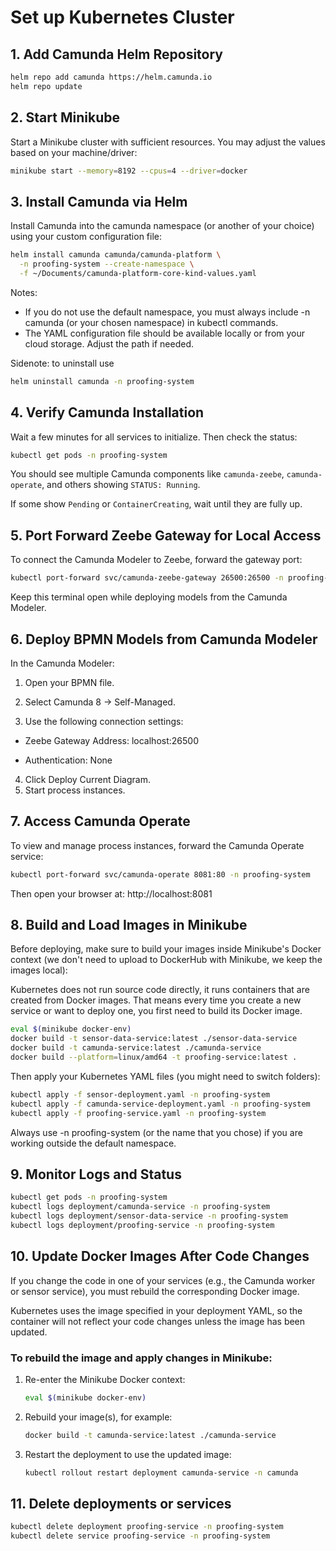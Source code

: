 # Set up Kubernetes Cluster

## 1. Add Camunda Helm Repository
```bash
helm repo add camunda https://helm.camunda.io
helm repo update
```

## 2. Start Minikube
Start a Minikube cluster with sufficient resources. You may adjust the values based on your machine/driver:
```bash
minikube start --memory=8192 --cpus=4 --driver=docker
```

## 3. Install Camunda via Helm
Install Camunda into the camunda namespace (or another of your choice) using your custom configuration file:

```bash
helm install camunda camunda/camunda-platform \
  -n proofing-system --create-namespace \
  -f ~/Documents/camunda-platform-core-kind-values.yaml
```
Notes:
- If you do not use the default namespace, you must always include -n camunda (or your chosen namespace) in kubectl commands.
- The YAML configuration file should be available locally or from your cloud storage. Adjust the path if needed.

Sidenote: to uninstall use
```bash
helm uninstall camunda -n proofing-system
```

## 4. Verify Camunda Installation
Wait a few minutes for all services to initialize. Then check the status:

```bash
kubectl get pods -n proofing-system
```
You should see multiple Camunda components like ```camunda-zeebe```, ```camunda-operate```, and others showing ```STATUS: Running```.

If some show ```Pending``` or ```ContainerCreating```, wait until they are fully up.

## 5. Port Forward Zeebe Gateway for Local Access
To connect the Camunda Modeler to Zeebe, forward the gateway port:

```bash
kubectl port-forward svc/camunda-zeebe-gateway 26500:26500 -n proofing-system
```
Keep this terminal open while deploying models from the Camunda Modeler.

## 6. Deploy BPMN Models from Camunda Modeler
In the Camunda Modeler:

1. Open your BPMN file.

2. Select Camunda 8 → Self-Managed.

3. Use the following connection settings:

- Zeebe Gateway Address: localhost:26500

- Authentication: None

4. Click Deploy Current Diagram.
5. Start process instances.

## 7. Access Camunda Operate
To view and manage process instances, forward the Camunda Operate service:

```bash
kubectl port-forward svc/camunda-operate 8081:80 -n proofing-system
```
Then open your browser at: http://localhost:8081

## 8. Build and Load Images in Minikube
Before deploying, make sure to build your images inside Minikube's Docker context (we don't need to upload to DockerHub with Minikube, we keep the images local):

Kubernetes does not run source code directly, it runs containers that are created from Docker images. That means every time you create a new service or want to deploy one, you first need to build its Docker image.

```bash
eval $(minikube docker-env)
docker build -t sensor-data-service:latest ./sensor-data-service
docker build -t camunda-service:latest ./camunda-service
docker build --platform=linux/amd64 -t proofing-service:latest .
```
Then apply your Kubernetes YAML files (you might need to switch folders):

```bash
kubectl apply -f sensor-deployment.yaml -n proofing-system
kubectl apply -f camunda-service-deployment.yaml -n proofing-system
kubectl apply -f proofing-service.yaml -n proofing-system
```
Always use -n proofing-system (or the name that you chose) if you are working outside the default namespace.

## 9. Monitor Logs and Status
```bash
kubectl get pods -n proofing-system
kubectl logs deployment/camunda-service -n proofing-system
kubectl logs deployment/sensor-data-service -n proofing-system
kubectl logs deployment/proofing-service -n proofing-system
```

## 10. Update Docker Images After Code Changes

If you change the code in one of your services (e.g., the Camunda worker or sensor service), you must rebuild the corresponding Docker image.

Kubernetes uses the image specified in your deployment YAML, so the container will not reflect your code changes unless the image has been updated.

### To rebuild the image and apply changes in Minikube:

1. Re-enter the Minikube Docker context:
   ```bash
   eval $(minikube docker-env)
   ```
2. Rebuild your image(s), for example:
   ```bash
   docker build -t camunda-service:latest ./camunda-service
   ```
3. Restart the deployment to use the updated image:
   ```bash
   kubectl rollout restart deployment camunda-service -n camunda
   ```
## 11. Delete deployments or services

```bash
kubectl delete deployment proofing-service -n proofing-system
kubectl delete service proofing-service -n proofing-system
```
